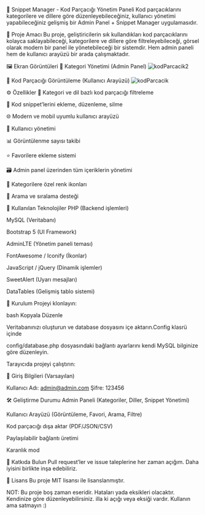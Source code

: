 📂 Snippet Manager - Kod Parçacığı Yönetim Paneli
Kod parçacıklarını kategorilere ve dillere göre düzenleyebileceğiniz, kullanıcı yönetimi yapabileceğiniz gelişmiş bir Admin Panel + Snippet Manager uygulamasıdır.

🎯 Proje Amacı
Bu proje, geliştiricilerin sık kullandıkları kod parçacıklarını kolayca saklayabileceği, kategorilere ve dillere göre filtreleyebileceği, görsel olarak modern bir panel ile yönetebileceği bir sistemdir. Hem admin paneli hem de kullanıcı arayüzü bir arada çalışmaktadır.

🖼️ Ekran Görüntüleri
🔹 Kategori Yönetimi (Admin Panel)
![kodParcacik2](https://github.com/user-attachments/assets/3622b671-14d7-4aa7-961e-8867ced9e77f)

🔹 Kod Parçacığı Görüntüleme (Kullanıcı Arayüzü)
![kodParcacik](https://github.com/user-attachments/assets/83600537-3476-45ae-a784-b9c8a98d7386)

⚙️ Özellikler
🧩 Kategori ve dil bazlı kod parçacığı filtreleme

📝 Kod snippet’lerini ekleme, düzenleme, silme

🌐 Modern ve mobil uyumlu kullanıcı arayüzü

👤 Kullanıcı yönetimi

📊 Görüntülenme sayısı takibi

⭐ Favorilere ekleme sistemi

🗃️ Admin panel üzerinden tüm içeriklerin yönetimi

🎨 Kategorilere özel renk ikonları

🔎 Arama ve sıralama desteği

🧪 Kullanılan Teknolojiler
PHP (Backend işlemleri)

MySQL (Veritabanı)

Bootstrap 5 (UI Framework)

AdminLTE (Yönetim paneli teması)

FontAwesome / Iconify (İkonlar)

JavaScript / jQuery (Dinamik işlemler)

SweetAlert (Uyarı mesajları)

DataTables (Gelişmiş tablo sistemi)

🚀 Kurulum
Projeyi klonlayın:

bash
Kopyala
Düzenle

Veritabanınızı oluşturun ve database dosyasını içe aktarın.Config klasrü içinde

config/database.php dosyasındaki bağlantı ayarlarını kendi MySQL bilginize göre düzenleyin.

Tarayıcıda projeyi çalıştırın:


🔐 Giriş Bilgileri (Varsayılan)

Kullanıcı Adı: admin@admin.com
Şifre: 123456


🛠️ Geliştirme Durumu
 Admin Paneli (Kategoriler, Diller, Snippet Yönetimi)

 Kullanıcı Arayüzü (Görüntüleme, Favori, Arama, Filtre)

 Kod parçacığı dışa aktar (PDF/JSON/CSV)

 Paylaşılabilir bağlantı üretimi

 Karanlık mod

🤖 Katkıda Bulun
Pull request’ler ve issue taleplerine her zaman açığım. Daha iyisini birlikte inşa edebiliriz.

📄 Lisans
Bu proje MIT lisansı ile lisanslanmıştır.

NOT: Bu proje boş zaman eseridir. Hataları yada eksikleri olacaktır. Kendinize göre düzenleyebilirsiniz. illa ki açığı veya eksiği vardır.
Kullanın ama satmayın :)
